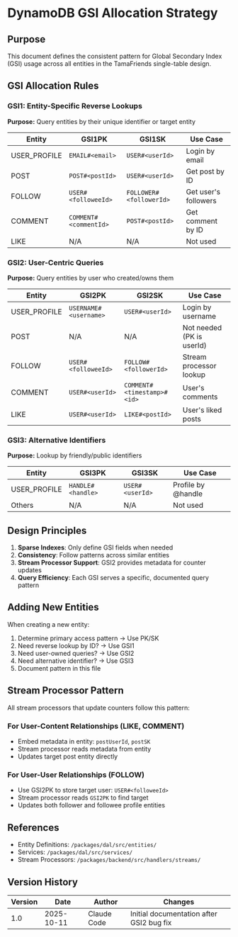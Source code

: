 # DynamoDB GSI Allocation Strategy

## Purpose
This document defines the consistent pattern for Global Secondary Index (GSI) usage across all entities in the TamaFriends single-table design.

## GSI Allocation Rules

### GSI1: Entity-Specific Reverse Lookups
**Purpose:** Query entities by their unique identifier or target entity

| Entity | GSI1PK | GSI1SK | Use Case |
|--------|--------|--------|----------|
| USER_PROFILE | `EMAIL#<email>` | `USER#<userId>` | Login by email |
| POST | `POST#<postId>` | `USER#<userId>` | Get post by ID |
| FOLLOW | `USER#<followeeId>` | `FOLLOWER#<followerId>` | Get user's followers |
| COMMENT | `COMMENT#<commentId>` | `POST#<postId>` | Get comment by ID |
| LIKE | N/A | N/A | Not used |

### GSI2: User-Centric Queries
**Purpose:** Query entities by user who created/owns them

| Entity | GSI2PK | GSI2SK | Use Case |
|--------|--------|--------|----------|
| USER_PROFILE | `USERNAME#<username>` | `USER#<userId>` | Login by username |
| POST | N/A | N/A | Not needed (PK is userId) |
| FOLLOW | `USER#<followeeId>` | `FOLLOW#<followerId>` | Stream processor lookup |
| COMMENT | `USER#<userId>` | `COMMENT#<timestamp>#<id>` | User's comments |
| LIKE | `USER#<userId>` | `LIKE#<postId>` | User's liked posts |

### GSI3: Alternative Identifiers
**Purpose:** Lookup by friendly/public identifiers

| Entity | GSI3PK | GSI3SK | Use Case |
|--------|--------|--------|----------|
| USER_PROFILE | `HANDLE#<handle>` | `USER#<userId>` | Profile by @handle |
| Others | N/A | N/A | Not used |

## Design Principles

1. **Sparse Indexes**: Only define GSI fields when needed
2. **Consistency**: Follow patterns across similar entities
3. **Stream Processor Support**: GSI2 provides metadata for counter updates
4. **Query Efficiency**: Each GSI serves a specific, documented query pattern

## Adding New Entities

When creating a new entity:
1. Determine primary access pattern → Use PK/SK
2. Need reverse lookup by ID? → Use GSI1
3. Need user-owned queries? → Use GSI2
4. Need alternative identifier? → Use GSI3
5. Document pattern in this file

## Stream Processor Pattern

All stream processors that update counters follow this pattern:

### For User-Content Relationships (LIKE, COMMENT)
- Embed metadata in entity: `postUserId`, `postSK`
- Stream processor reads metadata from entity
- Updates target post entity directly

### For User-User Relationships (FOLLOW)
- Use GSI2PK to store target user: `USER#<followeeId>`
- Stream processor reads `GSI2PK` to find target
- Updates both follower and followee profile entities

## References
- Entity Definitions: `/packages/dal/src/entities/`
- Services: `/packages/dal/src/services/`
- Stream Processors: `/packages/backend/src/handlers/streams/`

## Version History

| Version | Date | Author | Changes |
|---------|------|--------|---------|
| 1.0 | 2025-10-11 | Claude Code | Initial documentation after GSI2 bug fix |
